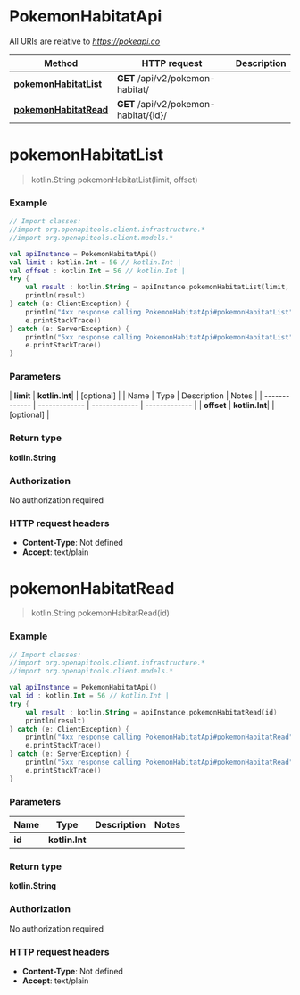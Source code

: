 # PokemonHabitatApi

All URIs are relative to *https://pokeapi.co*

| Method | HTTP request | Description |
| ------------- | ------------- | ------------- |
| [**pokemonHabitatList**](PokemonHabitatApi.md#pokemonHabitatList) | **GET** /api/v2/pokemon-habitat/ |  |
| [**pokemonHabitatRead**](PokemonHabitatApi.md#pokemonHabitatRead) | **GET** /api/v2/pokemon-habitat/{id}/ |  |


<a id="pokemonHabitatList"></a>
# **pokemonHabitatList**
> kotlin.String pokemonHabitatList(limit, offset)



### Example
```kotlin
// Import classes:
//import org.openapitools.client.infrastructure.*
//import org.openapitools.client.models.*

val apiInstance = PokemonHabitatApi()
val limit : kotlin.Int = 56 // kotlin.Int | 
val offset : kotlin.Int = 56 // kotlin.Int | 
try {
    val result : kotlin.String = apiInstance.pokemonHabitatList(limit, offset)
    println(result)
} catch (e: ClientException) {
    println("4xx response calling PokemonHabitatApi#pokemonHabitatList")
    e.printStackTrace()
} catch (e: ServerException) {
    println("5xx response calling PokemonHabitatApi#pokemonHabitatList")
    e.printStackTrace()
}
```

### Parameters
| **limit** | **kotlin.Int**|  | [optional] |
| Name | Type | Description  | Notes |
| ------------- | ------------- | ------------- | ------------- |
| **offset** | **kotlin.Int**|  | [optional] |

### Return type

**kotlin.String**

### Authorization

No authorization required

### HTTP request headers

 - **Content-Type**: Not defined
 - **Accept**: text/plain

<a id="pokemonHabitatRead"></a>
# **pokemonHabitatRead**
> kotlin.String pokemonHabitatRead(id)



### Example
```kotlin
// Import classes:
//import org.openapitools.client.infrastructure.*
//import org.openapitools.client.models.*

val apiInstance = PokemonHabitatApi()
val id : kotlin.Int = 56 // kotlin.Int | 
try {
    val result : kotlin.String = apiInstance.pokemonHabitatRead(id)
    println(result)
} catch (e: ClientException) {
    println("4xx response calling PokemonHabitatApi#pokemonHabitatRead")
    e.printStackTrace()
} catch (e: ServerException) {
    println("5xx response calling PokemonHabitatApi#pokemonHabitatRead")
    e.printStackTrace()
}
```

### Parameters
| Name | Type | Description  | Notes |
| ------------- | ------------- | ------------- | ------------- |
| **id** | **kotlin.Int**|  | |

### Return type

**kotlin.String**

### Authorization

No authorization required

### HTTP request headers

 - **Content-Type**: Not defined
 - **Accept**: text/plain

